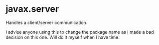 # javax.server
Handles a client/server communication.

I advise anyone using this to change the package name as I made a bad decision on this one. Will do it myself when I have time.
